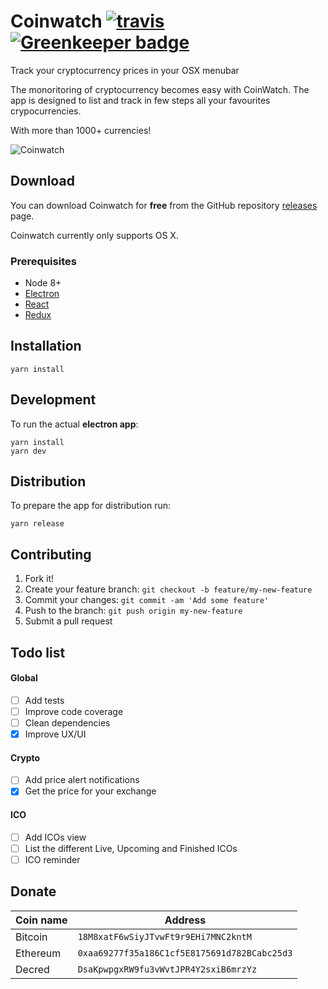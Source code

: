 # Coinwatch [![travis][travis-image]][travis-url] [![Greenkeeper badge](https://badges.greenkeeper.io/oktapodia/coinwatch.svg)](https://greenkeeper.io/)


Track your cryptocurrency prices in your OSX menubar

The monoritoring of cryptocurrency becomes easy with CoinWatch. 
The app is designed to list and track in few steps all your favourites crypocurrencies.

With more than 1000+ currencies!

![Coinwatch](https://github.com/oktapodia/coinwatch/raw/master/press/press.jpg)


## Download
You can download Coinwatch for **free** from the GitHub repository [releases](https://github.com/oktapodia/coinwatch/releases) page.

Coinwatch currently only supports OS X.

### Prerequisites

 - Node 8+
 - [Electron](http://electron.atom.io/)
 - [React](https://facebook.github.io/react/)
 - [Redux](http://redux.js.org/)


## Installation

    yarn install

## Development

To run the actual **electron app**:

    yarn install
    yarn dev

## Distribution
To prepare the app for distribution run:

    yarn release


## Contributing

1. Fork it!
2. Create your feature branch: `git checkout -b feature/my-new-feature`
3. Commit your changes: `git commit -am 'Add some feature'`
4. Push to the branch: `git push origin my-new-feature`
5. Submit a pull request

## Todo list

#### Global

- [ ] Add tests
- [ ] Improve code coverage
- [ ] Clean dependencies
- [X] Improve UX/UI

#### Crypto

- [ ] Add price alert notifications
- [X] Get the price for your exchange

#### ICO

- [ ] Add ICOs view
- [ ] List the different Live, Upcoming and Finished ICOs
- [ ] ICO reminder

## Donate

| Coin name | Address |
| --- | --- |
| Bitcoin | `18M8xatF6wSiyJTvwFt9r9EHi7MNC2kntM` |
| Ethereum | `0xaa69277f35a186C1cf5E8175691d782BCabc25d3` |
| Decred | `DsaKpwpgxRW9fu3vWvtJPR4Y2sxiB6mrzYz` |


[travis-image]: https://travis-ci.org/oktapodia/coinwatch.svg?branch=master
[travis-url]: https://travis-ci.org/oktapodia/coinwatch
[downloads-image]: https://img.shields.io/github/downloads/oktapodia/coinwatch/total.svg
